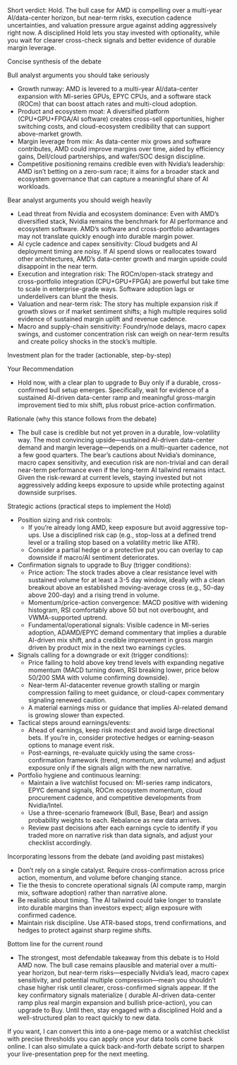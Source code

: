 Short verdict: Hold. The bull case for AMD is compelling over a multi-year AI/data-center horizon, but near-term risks, execution cadence uncertainties, and valuation pressure argue against adding aggressively right now. A disciplined Hold lets you stay invested with optionality, while you wait for clearer cross-check signals and better evidence of durable margin leverage.

Concise synthesis of the debate

Bull analyst arguments you should take seriously
- Growth runway: AMD is levered to a multi-year AI/data-center expansion with MI-series GPUs, EPYC CPUs, and a software stack (ROCm) that can boost attach rates and multi-cloud adoption.
- Product and ecosystem moat: A diversified platform (CPU+GPU+FPGA/AI software) creates cross-sell opportunities, higher switching costs, and cloud-ecosystem credibility that can support above-market growth.
- Margin leverage from mix: As data-center mix grows and software contributes, AMD could improve margins over time, aided by efficiency gains, Dell/cloud partnerships, and wafer/SOC design discipline.
- Competitive positioning remains credible even with Nvidia’s leadership: AMD isn’t betting on a zero-sum race; it aims for a broader stack and ecosystem governance that can capture a meaningful share of AI workloads.

Bear analyst arguments you should weigh heavily
- Lead threat from Nvidia and ecosystem dominance: Even with AMD’s diversified stack, Nvidia remains the benchmark for AI performance and ecosystem software. AMD’s software and cross-portfolio advantages may not translate quickly enough into durable margin power.
- AI cycle cadence and capex sensitivity: Cloud budgets and AI deployment timing are noisy. If AI spend slows or reallocates toward other architectures, AMD’s data-center growth and margin upside could disappoint in the near term.
- Execution and integration risk: The ROCm/open-stack strategy and cross-portfolio integration (CPU+GPU+FPGA) are powerful but take time to scale in enterprise-grade ways. Software adoption lags or underdelivers can blunt the thesis.
- Valuation and near-term risk: The story has multiple expansion risk if growth slows or if market sentiment shifts; a high multiple requires solid evidence of sustained margin uplift and revenue cadence.
- Macro and supply-chain sensitivity: Foundry/node delays, macro capex swings, and customer concentration risk can weigh on near-term results and create policy shocks in the stock’s multiple.

Investment plan for the trader (actionable, step-by-step)

Your Recommendation
- Hold now, with a clear plan to upgrade to Buy only if a durable, cross-confirmed bull setup emerges. Specifically, wait for evidence of a sustained AI-driven data-center ramp and meaningful gross-margin improvement tied to mix shift, plus robust price-action confirmation.

Rationale (why this stance follows from the debate)
- The bull case is credible but not yet proven in a durable, low-volatility way. The most convincing upside—sustained AI-driven data-center demand and margin leverage—depends on a multi-quarter cadence, not a few good quarters. The bear’s cautions about Nvidia’s dominance, macro capex sensitivity, and execution risk are non-trivial and can derail near-term performance even if the long-term AI tailwind remains intact. Given the risk-reward at current levels, staying invested but not aggressively adding keeps exposure to upside while protecting against downside surprises.

Strategic actions (practical steps to implement the Hold)
- Position sizing and risk controls:
  - If you’re already long AMD, keep exposure but avoid aggressive top-ups. Use a disciplined risk cap (e.g., stop-loss at a defined trend level or a trailing stop based on a volatility metric like ATR).
  - Consider a partial hedge or a protective put you can overlay to cap downside if macro/AI sentiment deteriorates.
- Confirmation signals to upgrade to Buy (trigger conditions):
  - Price action: The stock trades above a clear resistance level with sustained volume for at least a 3-5 day window, ideally with a clean breakout above an established moving-average cross (e.g., 50-day above 200-day) and a rising trend in volume.
  - Momentum/price-action convergence: MACD positive with widening histogram, RSI comfortably above 50 but not overbought, and VWMA-supported uptrend.
  - Fundamental/operational signals: Visible cadence in MI-series adoption, ADAMD/EPYC demand commentary that implies a durable AI-driven mix shift, and a credible improvement in gross margin driven by product mix in the next two earnings cycles.
- Signals calling for a downgrade or exit (trigger conditions):
  - Price failing to hold above key trend levels with expanding negative momentum (MACD turning down, RSI breaking lower, price below 50/200 SMA with volume confirming downside).
  - Near-term AI-datacenter revenue growth stalling or margin compression failing to meet guidance, or cloud-capex commentary signaling renewed caution.
  - A material earnings miss or guidance that implies AI-related demand is growing slower than expected.
- Tactical steps around earnings/events:
  - Ahead of earnings, keep risk modest and avoid large directional bets. If you’re in, consider protective hedges or earning-season options to manage event risk.
  - Post-earnings, re-evaluate quickly using the same cross-confirmation framework (trend, momentum, and volume) and adjust exposure only if the signals align with the new narrative.
- Portfolio hygiene and continuous learning:
  - Maintain a live watchlist focused on: MI-series ramp indicators, EPYC demand signals, ROCm ecosystem momentum, cloud procurement cadence, and competitive developments from Nvidia/Intel.
  - Use a three-scenario framework (Bull, Base, Bear) and assign probability weights to each. Rebalance as new data arrives.
  - Review past decisions after each earnings cycle to identify if you traded more on narrative risk than data signals, and adjust your checklist accordingly.

Incorporating lessons from the debate (and avoiding past mistakes)
- Don’t rely on a single catalyst. Require cross-confirmation across price action, momentum, and volume before changing stance.
- Tie the thesis to concrete operational signals (AI compute ramp, margin mix, software adoption) rather than narrative alone.
- Be realistic about timing. The AI tailwind could take longer to translate into durable margins than investors expect; align exposure with confirmed cadence.
- Maintain risk discipline. Use ATR-based stops, trend confirmations, and hedges to protect against sharp regime shifts.

Bottom line for the current round
- The strongest, most defendable takeaway from this debate is to Hold AMD now. The bull case remains plausible and material over a multi-year horizon, but near-term risks—especially Nvidia’s lead, macro capex sensitivity, and potential multiple compression—mean you shouldn’t chase higher risk until clearer, cross-confirmed signals appear. If the key confirmatory signals materialize ( durable AI-driven data-center ramp plus real margin expansion and bullish price-action), you can upgrade to Buy. Until then, stay engaged with a disciplined Hold and a well-structured plan to react quickly to new data.

If you want, I can convert this into a one-page memo or a watchlist checklist with precise thresholds you can apply once your data tools come back online. I can also simulate a quick back-and-forth debate script to sharpen your live-presentation prep for the next meeting.